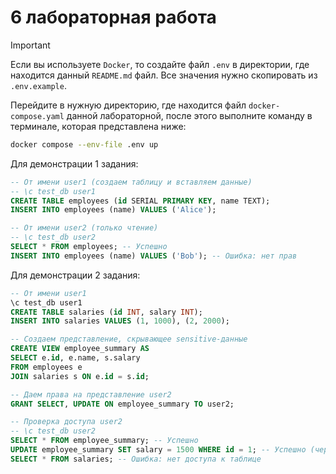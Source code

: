 # 6 лабораторная работа

> [!IMPORTANT]
> Если вы используете `Docker`, то создайте файл `.env` в директории, где находится данный `README.md` файл. 
> Все значения нужно скопировать из `.env.example`.

Перейдите в нужную директорию, где находится файл `docker-compose.yaml` данной лабораторной,
после этого выполните команду в терминале, которая представлена ниже: 

```bash
docker compose --env-file .env up
```

Для демонстрации 1 задания: 

```sql
-- От имени user1 (создаем таблицу и вставляем данные)
-- \c test_db user1
CREATE TABLE employees (id SERIAL PRIMARY KEY, name TEXT);
INSERT INTO employees (name) VALUES ('Alice');

-- От имени user2 (только чтение)
-- \c test_db user2
SELECT * FROM employees; -- Успешно
INSERT INTO employees (name) VALUES ('Bob'); -- Ошибка: нет прав
```

Для демонстрации 2 задания:

```sql
-- От имени user1
\c test_db user1
CREATE TABLE salaries (id INT, salary INT);
INSERT INTO salaries VALUES (1, 1000), (2, 2000);

-- Создаем представление, скрывающее sensitive-данные
CREATE VIEW employee_summary AS 
SELECT e.id, e.name, s.salary 
FROM employees e 
JOIN salaries s ON e.id = s.id;

-- Даем права на представление user2
GRANT SELECT, UPDATE ON employee_summary TO user2;

-- Проверка доступа user2
-- \c test_db user2
SELECT * FROM employee_summary; -- Успешно
UPDATE employee_summary SET salary = 1500 WHERE id = 1; -- Успешно (через представление)
SELECT * FROM salaries; -- Ошибка: нет доступа к таблице
```

